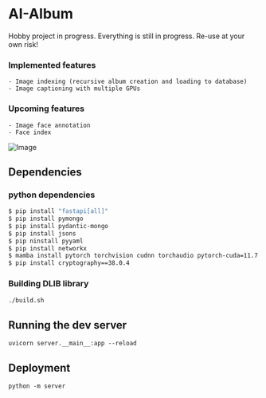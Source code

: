 # AI-Album

Hobby project in progress. Everything is still in progress. Re-use at your own risk!

### Implemented features
    - Image indexing (recursive album creation and loading to database)
    - Image captioning with multiple GPUs

### Upcoming features
    - Image face annotation
    - Face index


![Image](assets/test.png)

## Dependencies

### python dependencies

```bash
$ pip install "fastapi[all]"
$ pip install pymongo
$ pip install pydantic-mongo
$ pip install jsons
$ pip ninstall pyyaml
$ pip install networkx
$ mamba install pytorch torchvision cudnn torchaudio pytorch-cuda=11.7 -c pytorch -c nvidia
$ pip install cryptography==38.0.4
```

### Building DLIB library

```bash
./build.sh
```

## Running the dev server

```
uvicorn server.__main__:app --reload
```

## Deployment

```
python -m server
```